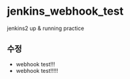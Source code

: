 # jenkins_webhook_test
jenkins2 up &amp; running practice


## 수정
- webhook test!!!
- webhook test!!!!!

